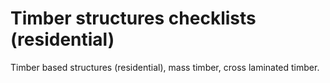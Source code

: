 # Timber structures checklists (residential)
Timber based structures (residential), mass timber, cross laminated timber.
